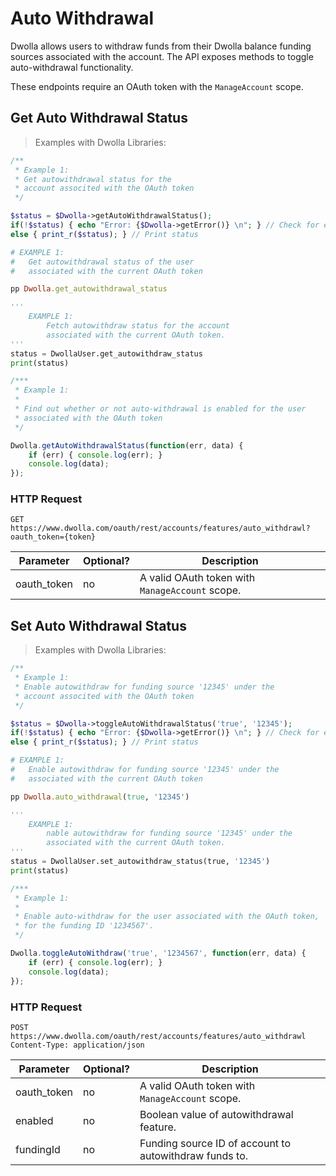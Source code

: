 # Auto Withdrawal

Dwolla allows users to withdraw funds from their Dwolla balance funding sources associated with the account. The API exposes methods to toggle auto-withdrawal functionality.

These endpoints require an OAuth token with the `ManageAccount` scope. 

## Get Auto Withdrawal Status

> Examples with Dwolla Libraries:

```php
/**
 * Example 1:
 * Get autowithdrawal status for the 
 * account associted with the OAuth token
 */

$status = $Dwolla->getAutoWithdrawalStatus();
if(!$status) { echo "Error: {$Dwolla->getError()} \n"; } // Check for errors
else { print_r($status); } // Print status
```
```ruby
# EXAMPLE 1:
# 	Get autowithdrawal status of the user
#	associated with the current OAuth token

pp Dwolla.get_autowithdrawal_status
```
```python
'''
    EXAMPLE 1: 
    	Fetch autowithdraw status for the account
    	associated with the current OAuth token.
'''
status = DwollaUser.get_autowithdraw_status
print(status)
```
```js
/***
 * Example 1:
 *
 * Find out whether or not auto-withdrawal is enabled for the user
 * associated with the OAuth token
 */

Dwolla.getAutoWithdrawalStatus(function(err, data) {
    if (err) { console.log(err); }
    console.log(data);
});
```

### HTTP Request

`GET https://www.dwolla.com/oauth/rest/accounts/features/auto_withdrawl?oauth_token={token}`

| Parameter   | Optional? | Description                                       |
|-------------|-----------|---------------------------------------------------|
| oauth_token | no        | A valid OAuth token with `ManageAccount` scope.   |

## Set Auto Withdrawal Status

> Examples with Dwolla Libraries:

```php
/**
 * Example 1:
 * Enable autowithdraw for funding source '12345' under the
 * account associted with the OAuth token
 */

$status = $Dwolla->toggleAutoWithdrawalStatus('true', '12345');
if(!$status) { echo "Error: {$Dwolla->getError()} \n"; } // Check for errors
else { print_r($status); } // Print status
```
```ruby
# EXAMPLE 1:
# 	Enable autowithdraw for funding source '12345' under the
#	associated with the current OAuth token

pp Dwolla.auto_withdrawal(true, '12345')
```
```python
'''
    EXAMPLE 1: 
    	nable autowithdraw for funding source '12345' under the
    	associated with the current OAuth token.
'''
status = DwollaUser.set_autowithdraw_status(true, '12345')
print(status)
```
```js
/***
 * Example 1:
 *
 * Enable auto-withdraw for the user associated with the OAuth token,
 * for the funding ID '1234567'.
 */

Dwolla.toggleAutoWithdraw('true', '1234567', function(err, data) {
    if (err) { console.log(err); }
    console.log(data);
});
```

### HTTP Request

`POST https://www.dwolla.com/oauth/rest/accounts/features/auto_withdrawl
Content-Type: application/json
`

| Parameter   | Optional? | Description                                       |
|-------------|-----------|---------------------------------------------------|
| oauth_token | no        | A valid OAuth token with `ManageAccount` scope.   |
| enabled | no | Boolean value of autowithdrawal feature. |
| fundingId | no | Funding source ID of account to autowithdraw funds to. |